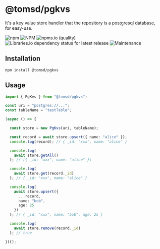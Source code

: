 # @tomsd/pgkvs

It's a key value store handler that the repository is a postgresql database, for easy-use.

![npm](https://img.shields.io/npm/v/@tomsd/pgkvs)
![NPM](https://img.shields.io/npm/l/@tomsd/pgkvs)
![npms.io (quality)](https://img.shields.io/npms-io/quality-score/@tomsd/pgkvs)
![Libraries.io dependency status for latest release](https://img.shields.io/librariesio/release/npm/@tomsd/pgkvs)
![Maintenance](https://img.shields.io/maintenance/yes/2022)

## Installation
``` shell
npm install @tomsd/pgkvs
```

## Usage

``` typescript
import { PgKvs } from "@tomsd/pgkvs";

const uri = "postgres://...";
const tableName = "testTable";

(async () => {

  const store = new PgKvs(uri, tableName);

  const record = await store.upsert({ name: "alice" });
  console.log(record); // { _id: "xxx", name: "alice" }

  console.log(
    await store.getAll()
  ); // [{ _id: "xxx", name: "alice" }]

  console.log(
    await store.get(record._id)
  ); // { _id: "xxx", name: "alice" }

  console.log(
    await store.upsert({
      ...record,
      name: "bob",
      age: 25
    })
  ); // { _id: "xxx", name: "bob", age: 25 }

  console.log(
    await store.remove(record._id)
  ); // true

})();
```

